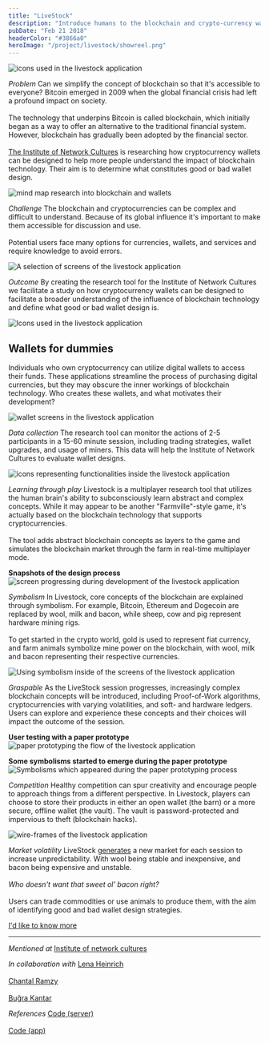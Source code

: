 ```yaml
---
title: "LiveStock"
description: "Introduce humans to the blockchain and crypto-currency wallets"
pubDate: "Feb 21 2018"
headerColor: "#3866a0"
heroImage: "/project/livestock/showreel.png"
---
```


<img src="/project/livestock/icons.png" alt="icons used in the livestock application" loading="lazy" />

_Problem_
<span>
    Can we simplify the concept of blockchain so that it's accessible to everyone? Bitcoin emerged in 2009 when the global financial crisis had left a profound impact on society.<br aria-hidden /><br aria-hidden />
    The technology that underpins Bitcoin is called blockchain, which initially began as a way to offer an alternative to the traditional financial system. However, blockchain has gradually been adopted by the financial sector.
    <br aria-hidden /><br aria-hidden />
    <a href="https://networkcultures.org" target="_blank">The Institute of Network Cultures</a> is researching how cryptocurrency wallets can be designed to help more people understand the impact of blockchain technology. Their aim is to determine what constitutes good or bad wallet design.
</span>

<img src="/project/livestock/mindmap.png" alt="mind map research into blockchain and wallets" loading="lazy" />

_Challenge_
The blockchain and cryptocurrencies can be complex and difficult to understand. Because of its global influence it's important to make them accessible for discussion and use.<br aria-hidden /> <br aria-hidden />
Potential users face many options for currencies, wallets, and services and require knowledge to avoid errors.

<img src="/project/livestock/screens.png" alt="A selection of screens of the livestock application" loading="lazy" />

_Outcome_
By creating the research tool for the Institute of Network Cultures we facilitate a study on how cryptocurrency wallets can be designed to facilitate a broader understanding of the influence of blockchain technology and define what good or bad wallet design is.

<img src="/project/livestock/outcome.png" alt="Icons used in the livestock application" loading="lazy" />

## Wallets for dummies

Individuals who own cryptocurrency can utilize digital wallets to access their funds. These applications streamline the process of purchasing digital currencies, but they may obscure the inner workings of blockchain technology. Who creates these wallets, and what motivates their development?

<img src="/project/livestock/wallets.png" alt="wallet screens in the livestock application" loading="lazy" />

_Data collection_
The research tool can monitor the actions of 2-5 participants in a 15-60 minute session, including trading strategies, wallet upgrades, and usage of miners. This data will help the Institute of Network Cultures to evaluate wallet designs.

<img src="/project/livestock/outcome_2.png" alt="icons representing functionalities inside the livestock application" loading="lazy" />

_Learning through play_
Livestock is a multiplayer research tool that utilizes the human brain's ability to subconsciously learn abstract and complex concepts. While it may appear to be another "Farmville"-style game, it's actually based on the blockchain technology that supports cryptocurrencies. <br aria-hidden /><br aria-hidden />
The tool adds abstract blockchain concepts as layers to the game and simulates the blockchain market through the farm in real-time multiplayer mode.

**Snapshots of the design process**
<img src="/project/livestock/progress.png" alt="screen progressing during development of the livestock application" loading="lazy" />

_Symbolism_
In Livestock, core concepts of the blockchain are explained through symbolism. For example, Bitcoin, Ethereum and Dogecoin are replaced by wool, milk and bacon, while sheep, cow and pig represent hardware mining rigs. <br aria-hidden /><br aria-hidden />
To get started in the crypto world, gold is used to represent fiat currency, and farm animals symbolize mine power on the blockchain, with wool, milk and bacon representing their respective currencies.

<img src="/project/livestock/symbolism.png" alt="Using symbolism inside of the screens of the livestock application" loading="lazy" />


_Graspable_
As the LiveStock session progresses, increasingly complex blockchain concepts will be introduced, including Proof-of-Work algorithms, cryptocurrencies with varying volatilities, and soft- and hardware ledgers. Users can explore and experience these concepts and their choices will impact the outcome of the session.

**User testing with a paper prototype**
<img src="/project/livestock/paper_prototype.png" alt="paper prototyping the flow of the livestock application" loading="lazy" />

**Some symbolisms started to emerge during the paper prototype**
<img src="/project/livestock/symbolism_test.png" alt="Symbolisms which appeared during the paper prototyping process" loading="lazy" />

_Competition_
Healthy competition can spur creativity and encourage people to approach things from a different perspective. In Livestock, players can choose to store their products in either an open wallet (the barn) or a more secure, offline wallet (the vault). The vault is password-protected and impervious to theft (blockchain hacks).

<img src="/project/livestock/wireframes.png" alt="wire-frames of the livestock application" loading="lazy" />

_Market volatility_
<span>
    LiveStock <a href="https://github.com/xiduzo/blockchaingame/blob/debdb89793332c27b2ae9a508c9bd14d905c0d9e/src/app/routes/room/room.controller.js#L287" target="_blank">generates</a> a new market for each session to increase unpredictability. With wool being stable and inexpensive, and bacon being expensive and unstable.
    <br aria-hidden /><br aria-hidden />
    <em>Who doesn't want that sweet ol' bacon right?</em>
    <br aria-hidden /><br aria-hidden />
    Users can trade commodities or use animals to produce them, with the aim of identifying good and bad wallet design strategies.
</span>

<a href="mailto:mail@sanderboer.nl?subject=Let's chat!&body=Hi, I'd like to talk about LiveStock," aria-label="Send me an email so I can tell you more" target="_blank">I'd like to know more</a>

<hr />

_Mentioned at_
<span>
    <a href="https://networkcultures.org/moneylab/2018/06/04/students-design-blockchain-wallet-game" target="_blank">Institute of network cultures</a>
</span>

_In collaboration with_
<span>
    <a href="https://lenaheinrich.de" target="_blank">Lena Heinrich</a><br aria-hidden /><br aria-hidden />
    <a href="https://chantalramzy.com" target="_blank">Chantal Ramzy</a><br aria-hidden /><br aria-hidden />
    <a href="https://bkantar.com" target="_blank">Buğra Kantar</a>
</span>

_References_
<span>
    <a href="https://github.com/xiduzo/blockchainserver" target="_blank">Code (server)</a><br aria-hidden /><br aria-hidden />
    <a href="https://github.com/xiduzo/blockchaingame" target="_blank">Code (app)</a>
</span>
